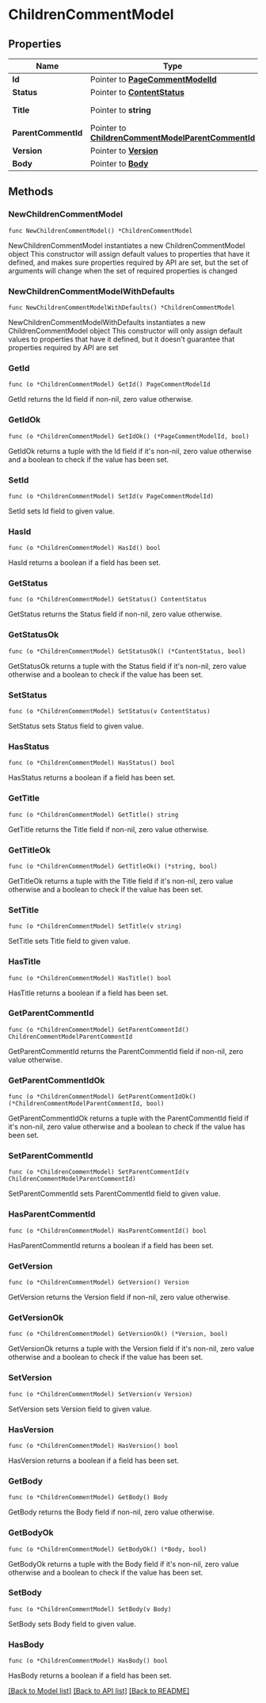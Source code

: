 # ChildrenCommentModel

## Properties

Name | Type | Description | Notes
------------ | ------------- | ------------- | -------------
**Id** | Pointer to [**PageCommentModelId**](PageCommentModelId.md) |  | [optional] 
**Status** | Pointer to [**ContentStatus**](ContentStatus.md) |  | [optional] 
**Title** | Pointer to **string** | Title of the comment. | [optional] 
**ParentCommentId** | Pointer to [**ChildrenCommentModelParentCommentId**](ChildrenCommentModelParentCommentId.md) |  | [optional] 
**Version** | Pointer to [**Version**](Version.md) |  | [optional] 
**Body** | Pointer to [**Body**](Body.md) |  | [optional] 

## Methods

### NewChildrenCommentModel

`func NewChildrenCommentModel() *ChildrenCommentModel`

NewChildrenCommentModel instantiates a new ChildrenCommentModel object
This constructor will assign default values to properties that have it defined,
and makes sure properties required by API are set, but the set of arguments
will change when the set of required properties is changed

### NewChildrenCommentModelWithDefaults

`func NewChildrenCommentModelWithDefaults() *ChildrenCommentModel`

NewChildrenCommentModelWithDefaults instantiates a new ChildrenCommentModel object
This constructor will only assign default values to properties that have it defined,
but it doesn't guarantee that properties required by API are set

### GetId

`func (o *ChildrenCommentModel) GetId() PageCommentModelId`

GetId returns the Id field if non-nil, zero value otherwise.

### GetIdOk

`func (o *ChildrenCommentModel) GetIdOk() (*PageCommentModelId, bool)`

GetIdOk returns a tuple with the Id field if it's non-nil, zero value otherwise
and a boolean to check if the value has been set.

### SetId

`func (o *ChildrenCommentModel) SetId(v PageCommentModelId)`

SetId sets Id field to given value.

### HasId

`func (o *ChildrenCommentModel) HasId() bool`

HasId returns a boolean if a field has been set.

### GetStatus

`func (o *ChildrenCommentModel) GetStatus() ContentStatus`

GetStatus returns the Status field if non-nil, zero value otherwise.

### GetStatusOk

`func (o *ChildrenCommentModel) GetStatusOk() (*ContentStatus, bool)`

GetStatusOk returns a tuple with the Status field if it's non-nil, zero value otherwise
and a boolean to check if the value has been set.

### SetStatus

`func (o *ChildrenCommentModel) SetStatus(v ContentStatus)`

SetStatus sets Status field to given value.

### HasStatus

`func (o *ChildrenCommentModel) HasStatus() bool`

HasStatus returns a boolean if a field has been set.

### GetTitle

`func (o *ChildrenCommentModel) GetTitle() string`

GetTitle returns the Title field if non-nil, zero value otherwise.

### GetTitleOk

`func (o *ChildrenCommentModel) GetTitleOk() (*string, bool)`

GetTitleOk returns a tuple with the Title field if it's non-nil, zero value otherwise
and a boolean to check if the value has been set.

### SetTitle

`func (o *ChildrenCommentModel) SetTitle(v string)`

SetTitle sets Title field to given value.

### HasTitle

`func (o *ChildrenCommentModel) HasTitle() bool`

HasTitle returns a boolean if a field has been set.

### GetParentCommentId

`func (o *ChildrenCommentModel) GetParentCommentId() ChildrenCommentModelParentCommentId`

GetParentCommentId returns the ParentCommentId field if non-nil, zero value otherwise.

### GetParentCommentIdOk

`func (o *ChildrenCommentModel) GetParentCommentIdOk() (*ChildrenCommentModelParentCommentId, bool)`

GetParentCommentIdOk returns a tuple with the ParentCommentId field if it's non-nil, zero value otherwise
and a boolean to check if the value has been set.

### SetParentCommentId

`func (o *ChildrenCommentModel) SetParentCommentId(v ChildrenCommentModelParentCommentId)`

SetParentCommentId sets ParentCommentId field to given value.

### HasParentCommentId

`func (o *ChildrenCommentModel) HasParentCommentId() bool`

HasParentCommentId returns a boolean if a field has been set.

### GetVersion

`func (o *ChildrenCommentModel) GetVersion() Version`

GetVersion returns the Version field if non-nil, zero value otherwise.

### GetVersionOk

`func (o *ChildrenCommentModel) GetVersionOk() (*Version, bool)`

GetVersionOk returns a tuple with the Version field if it's non-nil, zero value otherwise
and a boolean to check if the value has been set.

### SetVersion

`func (o *ChildrenCommentModel) SetVersion(v Version)`

SetVersion sets Version field to given value.

### HasVersion

`func (o *ChildrenCommentModel) HasVersion() bool`

HasVersion returns a boolean if a field has been set.

### GetBody

`func (o *ChildrenCommentModel) GetBody() Body`

GetBody returns the Body field if non-nil, zero value otherwise.

### GetBodyOk

`func (o *ChildrenCommentModel) GetBodyOk() (*Body, bool)`

GetBodyOk returns a tuple with the Body field if it's non-nil, zero value otherwise
and a boolean to check if the value has been set.

### SetBody

`func (o *ChildrenCommentModel) SetBody(v Body)`

SetBody sets Body field to given value.

### HasBody

`func (o *ChildrenCommentModel) HasBody() bool`

HasBody returns a boolean if a field has been set.


[[Back to Model list]](../README.md#documentation-for-models) [[Back to API list]](../README.md#documentation-for-api-endpoints) [[Back to README]](../README.md)


